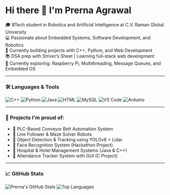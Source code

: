 # Hi there 👋 I'm Prerna Agrawal

🎓 BTech student in Robotics and Artificial Intelligence at C.V. Raman Global University  
💻 Passionate about Embedded Systems, Software Development, and Robotics  
🚀 Currently building projects with C++, Python, and Web Development  
📚 DSA prep with Striver’s Sheet | Learning full-stack web development  
🌱 Currently exploring: Raspberry Pi, Multithreading, Message Queues, and Embedded OS

---
### 🛠️ Languages & Tools
![C++](https://img.shields.io/badge/-C++-00599C?style=flat&logo=c%2B%2B)
![Python](https://img.shields.io/badge/-Python-3776AB?style=flat&logo=python)
![Java](https://img.shields.io/badge/-Java-007396?style=flat&logo=java)
![HTML](https://img.shields.io/badge/-HTML5-E34F26?style=flat&logo=html5)
![MySQL](https://img.shields.io/badge/-MySQL-4479A1?style=flat&logo=mysql)
![VS Code](https://img.shields.io/badge/-VS%20Code-007ACC?style=flat&logo=visual-studio-code)
![Arduino](https://img.shields.io/badge/-Arduino-00979D?style=flat&logo=arduino)

---
### 🔧 Projects I'm proud of:
- 🔹 PLC-Based Conveyor Belt Automation System  
- 🔹 Line Follower & Maze Solver Robots  
- 🔹 Object Detection & Tracking using YOLOv8 + Lidar  
- 🔹 Face Recognition System (Hackathon Project)  
- 🔹 Hospital & Hotel Management Systems (Java & C++)  
- 🔹 Attendance Tracker System with GUI (C Project)

---
### 📈 GitHub Stats
![Prerna's GitHub Stats](https://github-readme-stats.vercel.app/api?username=Prernaagrawal1&show_icons=true&theme=radical)
![Top Languages](https://github-readme-stats.vercel.app/api/top-langs/?username=Prernaagrawal1&layout=compact&theme=radical)

